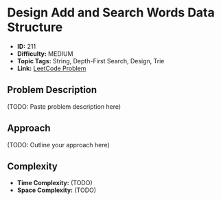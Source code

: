 # Design Add and Search Words Data Structure

- **ID:** 211
- **Difficulty:** MEDIUM
- **Topic Tags:** String, Depth-First Search, Design, Trie
- **Link:** [LeetCode Problem](https://leetcode.com/problems/design-add-and-search-words-data-structure/description/)

## Problem Description

(TODO: Paste problem description here)

## Approach

(TODO: Outline your approach here)

## Complexity

- **Time Complexity:** (TODO)
- **Space Complexity:** (TODO)
